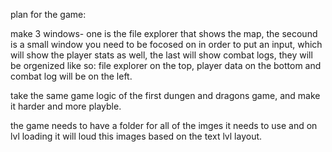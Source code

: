 plan for the game:

make 3 windows-
one is the file explorer that shows the map,
the secound is a small window you need to be focosed on in order to put an input, which will show the player stats as well,
the last will show combat logs,
they will be orgenized like so: file explorer on the top, player data on the bottom and combat log will be on the left.

take the same game logic of the first dungen and dragons game, and make it harder and more playble.

the game needs to have a folder for all of the imges it needs to use and on lvl loading it will loud this images based on the text lvl layout.
